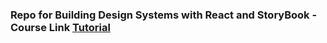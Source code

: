 ### Repo for Building Design Systems with React and StoryBook - Course Link [Tutorial](https://fem-design-systems.netlify.app/)